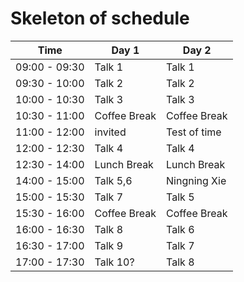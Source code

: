 # Skeleton of schedule

| Time | Day 1 | Day 2 |
|------|-------|-------|
| 09:00 - 09:30 | Talk 1 | Talk 1 |
| 09:30 - 10:00 | Talk 2 | Talk 2 |
| 10:00 - 10:30 | Talk 3 | Talk 3 |
| 10:30 - 11:00 | Coffee Break | Coffee Break |
| 11:00 - 12:00 | invited | Test of time |
| 12:00 - 12:30 | Talk 4 | Talk 4 |
| 12:30 - 14:00 | Lunch Break | Lunch Break |
| 14:00 - 15:00 | Talk 5,6 | Ningning Xie |
| 15:00 - 15:30 | Talk 7 | Talk 5 |
| 15:30 - 16:00 | Coffee Break | Coffee Break |
| 16:00 - 16:30 | Talk 8 | Talk 6 |
| 16:30 - 17:00 | Talk 9 | Talk 7 |
| 17:00 - 17:30 | Talk 10? | Talk 8 |

